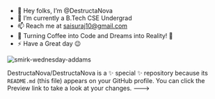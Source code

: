 - 👋 Hey folks, I’m @DestructaNova
- 🌱 I’m currently a B.Tech CSE Undergrad 
- 📫 Reach me at saisuraj10@gmail.com
- 👀 Turning Coffee into Code and Dreams into Reality! 🚀
- ⚡ Have a Great day 😉

![smirk-wednesday-addams](https://github.com/DestructaNova/DestructaNova/assets/137428597/11a12044-d7ff-4e15-a2f5-35ab2e8f01c4)

DestructaNova/DestructaNova is a ✨ special ✨ repository because its `README.md` (this file) appears on your GitHub profile.
You can click the Preview link to take a look at your changes.
--->
